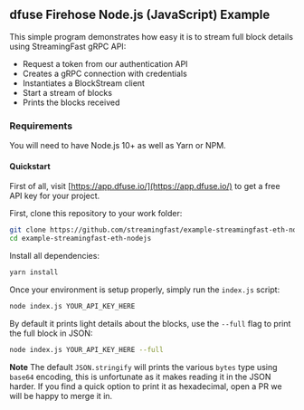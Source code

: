 ## dfuse Firehose Node.js (JavaScript) Example

This simple program demonstrates how easy it is to stream full block details using StreamingFast gRPC
API:

- Request a token from our authentication API
- Creates a gRPC connection with credentials
- Instantiates a BlockStream client
- Start a stream of blocks
- Prints the blocks received

### Requirements

You will need to have Node.js 10+ as well as Yarn or NPM.

#### Quickstart

First of all, visit [https://app.dfuse.io/](https://app.dfuse.io/) to get a free API key for your project.

First, clone this repository to your work folder:

```bash
git clone https://github.com/streamingfast/example-streamingfast-eth-nodejs.git
cd example-streamingfast-eth-nodejs
```

Install all dependencies:

```bash
yarn install
```

Once your environment is setup properly, simply run the `index.js` script:

```bash
node index.js YOUR_API_KEY_HERE
```

By default it prints light details about the blocks, use the `--full` flag to
print the full block in JSON:

```bash
node index.js YOUR_API_KEY_HERE --full
```

**Note** The default `JSON.stringify` will prints the various `bytes` type using `base64` encoding, this is unfortunate as it makes reading it in the JSON harder. If you find a quick option to print it as hexadecimal, open a PR we will be happy to merge it in.
